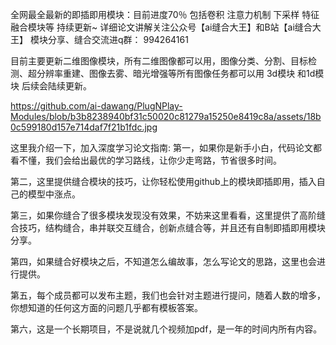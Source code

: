 全网最全最新的即插即用模块：目前进度70％
包括卷积 注意力机制 下采样 特征融合模块等
持续更新~
详细论文讲解关注公众号【ai缝合大王】和B站【ai缝合大王】
模块分享、缝合交流进q群：
994264161

目前主要更新二维图像模块，所有二维图像都可以用，图像分类、分割、目标检测、超分辨率重建、图像去雾、暗光增强等所有图像任务都可以用   3d模块 和1d模块 后续会陆续更新。

https://github.com/ai-dawang/PlugNPlay-Modules/blob/b3b8238940bf31c50020c81279a15250e8419c8a/assets/18b0c599180d157e714daf7f21b1fdc.jpg

这里我介绍一下，加入深度学习论文指南:
第一，如果你是新手小白，代码论文都看不懂，我们会给出最优的学习路线，让你少走弯路，节省很多时间。

第二，这里提供缝合模块的技巧，让你轻松使用github上的模块即插即用，插入自己的模型中涨点。

第三，如果你缝合了很多模块发现没有效果，不妨来这里看看，这里提供了高阶缝合技巧，结构缝合，串并联交互缝合，创新点缝合等，并且还有自制即插即用模块分享。

第四，如果缝合好模块之后，不知道怎么编故事，怎么写论文的思路，这里也会进行提供。

第五，每个成员都可以发布主题，我们也会针对主题进行提问，随着人数的增多，你想知道的任何这方面的问题几乎都有模板答案。

第六，这是一个长期项目，不是说就几个视频加pdf，是一年的时间内所有内容。
